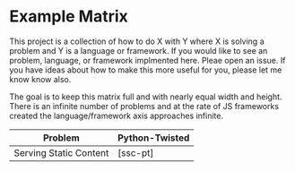 # Example Matrix

This project is a collection of how to do X with Y where X is solving a problem and Y is a language or framework. If you would like to see an problem, language, or framework implmented here. Pleae open an issue. If you have ideas about how to make this more useful for you, please let me know know also.

The goal is to keep this matrix full and with nearly equal width and height. There is an infinite number of problems and at the rate of JS frameworks created the language/framework axis approaches infinite.

| Problem                | Python-Twisted |
| ---------------------- | -------------- |
| Serving Static Content | [ssc-pt]